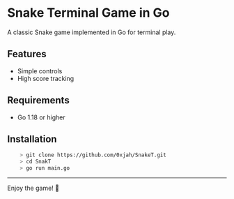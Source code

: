 # Snake Terminal Game in Go

A classic Snake game implemented in Go for terminal play.

## Features

- Simple controls
- High score tracking

## Requirements

- Go 1.18 or higher
## Installation
```bash
    > git clone https://github.com/0xjah/SnakeT.git
    > cd SnakT
    > go run main.go
```
---

Enjoy the game! 🐍
